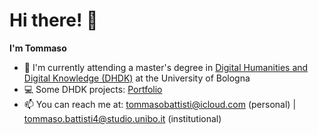 # Hi there! 👋
**I'm Tommaso**
- 🌱 I'm currently attending a master's degree in [Digital Humanities and Digital Knowledge (DHDK)](https://corsi.unibo.it/2cycle/DigitalHumanitiesKnowledge) at the University of Bologna
- 💻 Some DHDK projects: [Portfolio](https://github.com/tommasobattisti/DHDKPortfolio.git)
- 📫 You can reach me at: tommasobattisti@icloud.com (personal) | tommaso.battisti4@studio.unibo.it (institutional)


